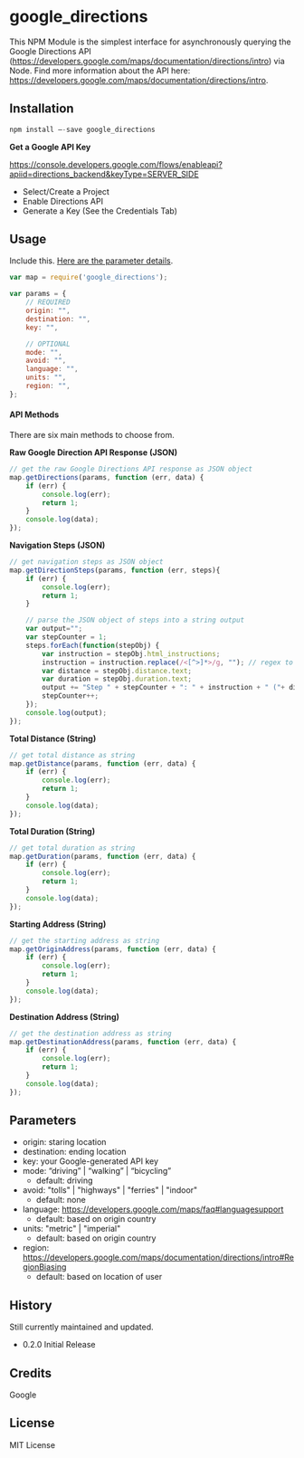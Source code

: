 google_directions
=========

This NPM Module is the simplest interface for asynchronously querying the Google Directions API (https://developers.google.com/maps/documentation/directions/intro) via Node. Find more information about the API here: https://developers.google.com/maps/documentation/directions/intro.

## Installation
```javascript
npm install —-save google_directions
```
**Get a Google API Key**

https://console.developers.google.com/flows/enableapi?apiid=directions_backend&keyType=SERVER_SIDE

* Select/Create a Project
* Enable Directions API
* Generate a Key (See the Credentials Tab)

## Usage
Include this. [Here are the parameter details](#parameters).
```javascript
var map = require('google_directions');

var params = {
	// REQUIRED
	origin: "",
	destination: "",
	key: "",

	// OPTIONAL
	mode: "",
	avoid: "",
	language: "",
	units: "",
	region: "",
};
```
#### API Methods

There are six main methods to choose from.

**Raw Google Direction API Response (JSON)**
```javascript
// get the raw Google Directions API response as JSON object
map.getDirections(params, function (err, data) {
	if (err) {
		console.log(err);
		return 1;
	}
	console.log(data);
});
```
**Navigation Steps (JSON)**
```javascript
// get navigation steps as JSON object
map.getDirectionSteps(params, function (err, steps){
	if (err) {
		console.log(err);
		return 1;
	}

	// parse the JSON object of steps into a string output
	var output="";
	var stepCounter = 1;
	steps.forEach(function(stepObj) {
		var instruction = stepObj.html_instructions;
		instruction = instruction.replace(/<[^>]*>/g, ""); // regex to remove html tags
		var distance = stepObj.distance.text;
		var duration = stepObj.duration.text;
		output += "Step " + stepCounter + ": " + instruction + " ("+ distance +"/"+ duration+")\n";
		stepCounter++;
	});	
	console.log(output);
});
```

**Total Distance (String)**
```javascript
// get total distance as string
map.getDistance(params, function (err, data) {
	if (err) {
		console.log(err);
		return 1;
	}
	console.log(data);
});
```

**Total Duration (String)**
```javascript
// get total duration as string
map.getDuration(params, function (err, data) {
	if (err) {
		console.log(err);
		return 1;
	}
	console.log(data);
});
```

**Starting Address (String)**
```javascript
// get the starting address as string
map.getOriginAddress(params, function (err, data) {
	if (err) {
		console.log(err);
		return 1;
	}
	console.log(data);
});
```

**Destination Address (String)**
```javascript
// get the destination address as string
map.getDestinationAddress(params, function (err, data) {
	if (err) {
		console.log(err);
		return 1;
	}
	console.log(data);
});
```

## <a name=“parameters”></a>Parameters
* origin: staring location
* destination: ending location
* key: your Google-generated API key
* mode: “driving” | “walking” | “bicycling”
  * default: driving
* avoid: "tolls" | "highways" | "ferries" | "indoor"
  * default: none
* language: https://developers.google.com/maps/faq#languagesupport
  * default: based on origin country
* units: "metric" | "imperial"
  * default: based on origin country
* region: https://developers.google.com/maps/documentation/directions/intro#RegionBiasing
  * default: based on location of user

## History
Still currently maintained and updated.
* 0.2.0 Initial Release

## Credits
Google

## License
MIT License
